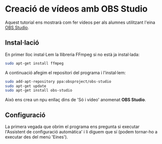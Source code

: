 # Creació de vídeos amb OBS Studio
Aquest tutorial ens mostrarà com fer vídeos per als alumnes utilitzant l'eina [OBS Studio](https://obsproject.com/es).

## Instal·lació
En primer lloc instal·Lem la llibreria FFmpeg si no està ja instal·lada:
```bash
sudo apt-get install ffmpeg
```

A continuació afegim el repositori del programa i l'instal·lem:
```bash
sudo add-apt-repository ppa:obsproject/obs-studio
sudo apt-get update
sudo apt-get install obs-studio
```

Això ens crea un npu enllaç dins de 'Só i vídeo' anomenat **OBS Studio**.

## Configuració
La primera vegada que obrim el programa ens pregunta si executar l'Assistent de configuració automàtica' i li diguem que sí (podem tornar-ho a executar des del menú 'Eines').
